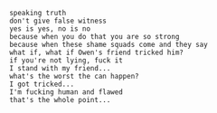         speaking truth
        don't give false witness
        yes is yes, no is no
        because when you do that you are so strong
        because when these shame squads come and they say
        what if, what if Owen's friend tricked him?
        if you're not lying, fuck it
        I stand with my friend...
        what's the worst the can happen?
        I got tricked...
        I'm fucking human and flawed
        that's the whole point...

